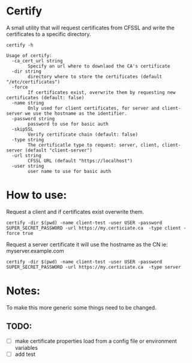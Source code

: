 # Certify
A small utility that will request certificates from CFSSL and write the certificates to a specific directory.
```
certify -h 

Usage of certify:
  -ca_cert_url string
        Specify an url where to downlaod the CA's certificate
  -dir string
        directory where to store the certificates (default "/etc/certificates")
  -force
        If certificates exist, overwrite them by requesting new certificates (default: false)
  -name string
        Only used for client certificates, for server and client-server we use the hostname as the identifier.
  -password string
        password to use for basic auth
  -skipSSL
        Verify certificate chain (default: false)
  -type string
        The certificatle type to request: server, client, client-server (default "client-server")
  -url string
        CFSSL URL (default "https://localhost")
  -user string
        user name to use for basic auth

```

# How to use:
Request a client and if certificates exist overwrite them. 
```
certify -dir $(pwd) -name client-test -user USER -password SUPER_SECRET_PASSWORD -url https://my.certiciate.ca  -type client -force true 
```


Request a server certificate it will use the hostname as the CN ie: myserver.example.com
```
certify -dir $(pwd) -name client-test -user USER -password SUPER_SECRET_PASSWORD -url https://my.certiciate.ca  -type server
```

# Notes:
To make this more generic some things need to be changed.
## TODO:
 - [ ] make certificate properties load from a config file or environment variables
 - [ ] add test
